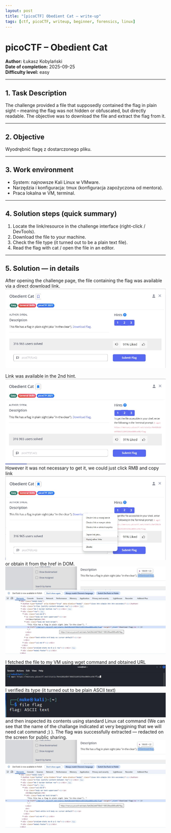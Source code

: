 ```yaml
---
layout: post
title: "[picoCTF] Obedient Cat – write-up"
tags: [ctf, picoCTF, writeup, beginner, forensics, linux]
---
```


# picoCTF – Obedient Cat  
**Author:** Łukasz Kobylański  
**Date of completion:** 2025-09-25  
**Difficulty level:** easy

---

## 1. Task Description
The challenge provided a file that supposedly contained the flag in plain sight – meaning the flag was not hidden or obfuscated, but directly readable. The objective was to download the file and extract the flag from it.

---

## 2. Objective
Wyodrębnić flagę z dostarczonego pliku.

---

## 3. Work environment
- System: najnowsze Kali Linux w VMware.  
- Narzędzia i konfiguracja: tmux (konfiguracja zapożyczona od mentora).  
- Praca lokalna w VM, terminal.

---

## 4. Solution steps (quick summary)
1. Locate the link/resource in the challenge interface (right-click / DevTools).
2. Download the file to your machine.
3. Check the file type (it turned out to be a plain text file).
4. Read the flag with cat / open the file in an editor.

---

## 5. Solution — in details
After opening the challenge page, the file containing the flag was available via a direct download link.
![Screenshot – hint / link](/assets/img/ctf-2025-obidient-cat/obidient-cat-main-screen.jpg)

Link was available in the 2nd hint.
![Screenshot – hint / link](/assets/img/ctf-2025-obidient-cat/hint2url.jpg)
However it was not necessary to get it, we could just click RMB and copy link
![Screenshot – hint / link](/assets/img/ctf-2025-obidient-cat/getUrlYourself1.jpg)  
or obtain it from the href in DOM.
![Screenshot – hint / link](/assets/img/ctf-2025-obidient-cat/getUrlYourself2.jpg)

I fetched the file to my VM using wget command and obtained URL
![Screenshot – hint / link](/assets/img/ctf-2025-obidient-cat/wget.jpg)
I verified its type (it turned out to be plain ASCII text)  
![Screenshot – hint / link](/assets/img/ctf-2025-obidient-cat/file-flag.jpg)
and then inspected its contents using standard Linux cat command (We can see that the name of the challange indicated at very beggining that we will need cat command ;) ). 
The flag was successfully extracted — redacted on the screen for public sharing.
![Screenshot – hint / link](/assets/img/ctf-2025-obidient-cat/getUrlYourself2.jpg)
